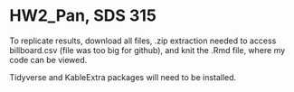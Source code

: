 # HW2_Pan, SDS 315

To replicate results, download all files, .zip extraction needed to access billboard.csv (file was too big for github), and knit the .Rmd file, where my code can be viewed.

Tidyverse and KableExtra packages will need to be installed.
